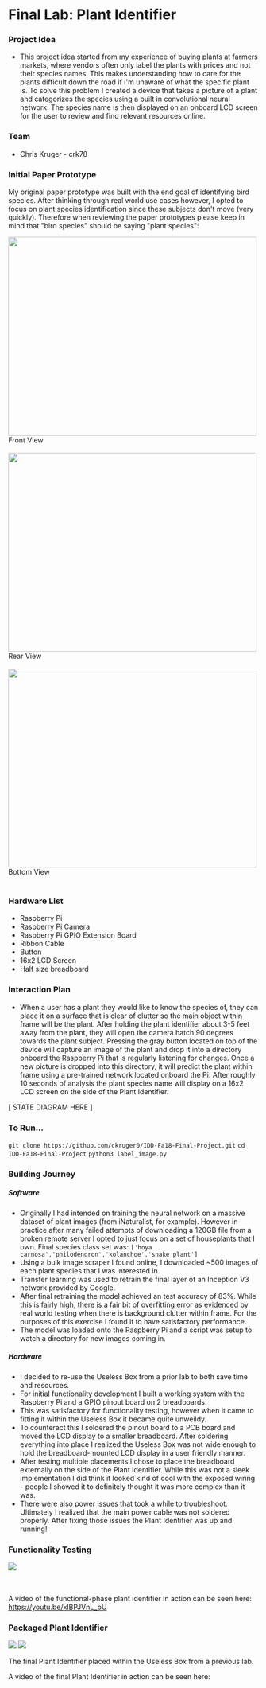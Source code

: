 # Final Lab: Plant Identifier

### Project Idea

- This project idea started from my experience of buying plants at farmers markets, where vendors often only label the plants with prices and not their species names. This makes understanding how to care for the plants difficult down the road if I'm unaware of what the specific plant is. To solve this problem I created a device that takes a picture of a plant and categorizes the species using a built in convolutional neural network. The species name is then displayed on an onboard LCD screen for the user to review and find relevant resources online.

### Team
- Chris Kruger - crk78

### Initial Paper Prototype

My original paper prototype was built with the end goal of identifying bird species. After thinking through real world use cases however, I opted to focus on plant species identification since these subjects don't move (very quickly). Therefore when reviewing the paper prototypes please keep in mind that "bird species" should be saying "plant species":

<img src="https://i.imgur.com/OasfU5r.jpg" width=500 height=400><BR>Front View<BR><BR>
<img src="https://i.imgur.com/1f20Mrz.jpg" width=500 height=400><BR>Rear View<BR><BR>
<img src="https://i.imgur.com/jlWiKaD.jpg" width=500 height=400><BR>Bottom View<BR><BR>

### Hardware List

- Raspberry Pi
- Raspberry Pi Camera
- Raspberry Pi GPIO Extension Board
- Ribbon Cable
- Button
- 16x2 LCD Screen
- Half size breadboard

### Interaction Plan

- When a user has a plant they would like to know the species of, they can place it on a surface that is clear of clutter so the main object within frame will be the plant. After holding the plant identifier about 3-5 feet away from the plant, they will open the camera hatch 90 degrees towards the plant subject. Pressing the gray button located on top of the device will capture an image of the plant and drop it into a directory onboard the Raspberry Pi that is regularly listening for changes. Once a new picture is dropped into this directory, it will predict the plant within frame using a pre-trained network located onboard the Pi. After roughly 10 seconds of analysis the plant species name will display on a 16x2 LCD screen on the side of the Plant Identifier.

[ STATE DIAGRAM HERE ] 

### To Run...


`git clone https://github.com/ckruger0/IDD-Fa18-Final-Project.git` 
`cd IDD-Fa18-Final-Project`
`python3 label_image.py`

### Building Journey

##### Software

- Originally I had intended on training the neural network on a massive dataset of plant images (from iNaturalist, for example). However in practice after many failed attempts of downloading a 120GB file from a broken remote server I opted to just focus on a set of houseplants that I own. Final species class set was: `['hoya carnosa','philodendron','kolanchoe','snake plant']`
- Using a bulk image scraper I found online, I downloaded ~500 images of each plant species that I was interested in.
- Transfer learning was used to retrain the final layer of an Inception V3 network provided by Google.
- After final retraining the model achieved an test accuracy of 83%. While this is fairly high, there is a fair bit of overfitting error as evidenced by real world testing when there is background clutter within frame. For the purposes of this exercise I found it to have satisfactory performance.
- The model was loaded onto the Raspberry Pi and a script was setup to watch a directory for new images coming in. 

##### Hardware

- I decided to re-use the Useless Box from a prior lab to both save time and resources.
- For initial functionality development I built a working system with the Raspberry Pi and a GPIO pinout board on 2 breadboards.
- This was satisfactory for functionality testing, however when it came to fitting it within the Useless Box it became quite unweildy. 
- To counteract this I soldered the pinout board to a PCB board and moved the LCD display to a smaller breadboard. After soldering everything into place I realized the Useless Box was not wide enough to hold the breadboard-mounted LCD display in a user friendly manner.
- After testing multiple placements I chose to place the breadboard externally on the side of the Plant Identifier. While this was not a sleek implementation I did think it looked kind of cool with the exposed wiring - people I showed it to definitely thought it was more complex than it was. 
- There were also power issues that took a while to troubleshoot. Ultimately I realized that the main power cable was not soldered properly. After fixing those issues the Plant Identifier was up and running!

### Functionality Testing

<img src="https://i.imgur.com/kdg3hBr.jpg">

<BR><BR> A video of the functional-phase plant identifier in action can be seen here: <a href="https://youtu.be/xIBPJVnL_bU">https://youtu.be/xIBPJVnL_bU</a>

### Packaged Plant Identifier

<img src="https://i.imgur.com/V6N6tMe.jpg">

<img src="https://i.imgur.com/tjbBXPX.jpg">

The final Plant Identifier placed within the Useless Box from a previous lab.

A video of the final Plant Identifier in action can be seen here: 
